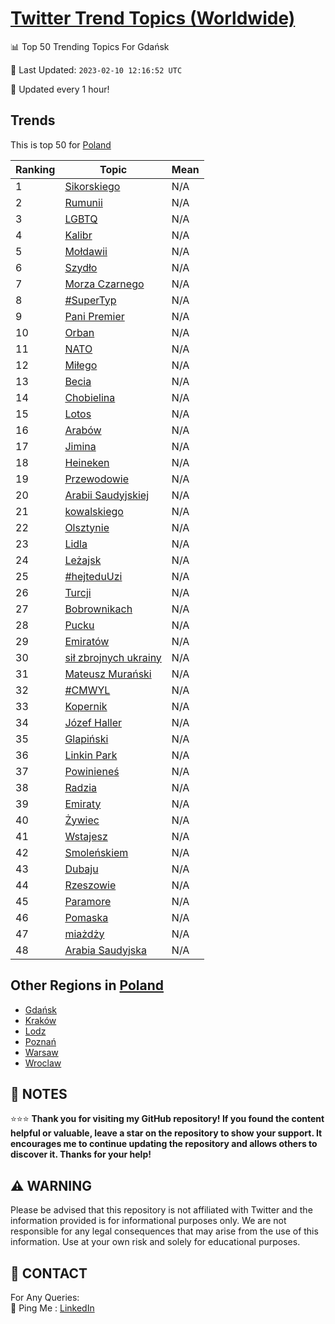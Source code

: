 [Twitter Trend Topics (Worldwide)](https://github.com/ErcinDedeoglu/Twitter-Trend-Topics)
==========


📊 Top 50 Trending Topics For Gdańsk

📆 Last Updated: `2023-02-10 12:16:52 UTC`

🔧 Updated every 1 hour!


## Trends

This is top 50 for [Poland](</Poland>)

| Ranking | Topic | Mean |
| ------- | ------------ | ------------ |
| 1 | [Sikorskiego](http://twitter.com/search?q=Sikorskiego) | N/A |
| 2 | [Rumunii](http://twitter.com/search?q=Rumunii) | N/A |
| 3 | [LGBTQ](http://twitter.com/search?q=LGBTQ) | N/A |
| 4 | [Kalibr](http://twitter.com/search?q=Kalibr) | N/A |
| 5 | [Mołdawii](http://twitter.com/search?q=Mo%c5%82dawii) | N/A |
| 6 | [Szydło](http://twitter.com/search?q=Szyd%c5%82o) | N/A |
| 7 | [Morza Czarnego](http://twitter.com/search?q=Morza+Czarnego) | N/A |
| 8 | [#SuperTyp](http://twitter.com/search?q=%23SuperTyp) | N/A |
| 9 | [Pani Premier](http://twitter.com/search?q=Pani+Premier) | N/A |
| 10 | [Orban](http://twitter.com/search?q=Orban) | N/A |
| 11 | [NATO](http://twitter.com/search?q=NATO) | N/A |
| 12 | [Miłego](http://twitter.com/search?q=Mi%c5%82ego) | N/A |
| 13 | [Becia](http://twitter.com/search?q=Becia) | N/A |
| 14 | [Chobielina](http://twitter.com/search?q=Chobielina) | N/A |
| 15 | [Lotos](http://twitter.com/search?q=Lotos) | N/A |
| 16 | [Arabów](http://twitter.com/search?q=Arab%c3%b3w) | N/A |
| 17 | [Jimina](http://twitter.com/search?q=Jimina) | N/A |
| 18 | [Heineken](http://twitter.com/search?q=Heineken) | N/A |
| 19 | [Przewodowie](http://twitter.com/search?q=Przewodowie) | N/A |
| 20 | [Arabii Saudyjskiej](http://twitter.com/search?q=Arabii+Saudyjskiej) | N/A |
| 21 | [kowalskiego](http://twitter.com/search?q=kowalskiego) | N/A |
| 22 | [Olsztynie](http://twitter.com/search?q=Olsztynie) | N/A |
| 23 | [Lidla](http://twitter.com/search?q=Lidla) | N/A |
| 24 | [Leżajsk](http://twitter.com/search?q=Le%c5%bcajsk) | N/A |
| 25 | [#hejteduUzi](http://twitter.com/search?q=%23hejteduUzi) | N/A |
| 26 | [Turcji](http://twitter.com/search?q=Turcji) | N/A |
| 27 | [Bobrownikach](http://twitter.com/search?q=Bobrownikach) | N/A |
| 28 | [Pucku](http://twitter.com/search?q=Pucku) | N/A |
| 29 | [Emiratów](http://twitter.com/search?q=Emirat%c3%b3w) | N/A |
| 30 | [sił zbrojnych ukrainy](http://twitter.com/search?q=si%c5%82+zbrojnych+ukrainy) | N/A |
| 31 | [Mateusz Murański](http://twitter.com/search?q=Mateusz+Mura%c5%84ski) | N/A |
| 32 | [#CMWYL](http://twitter.com/search?q=%23CMWYL) | N/A |
| 33 | [Kopernik](http://twitter.com/search?q=Kopernik) | N/A |
| 34 | [Józef Haller](http://twitter.com/search?q=J%c3%b3zef+Haller) | N/A |
| 35 | [Glapiński](http://twitter.com/search?q=Glapi%c5%84ski) | N/A |
| 36 | [Linkin Park](http://twitter.com/search?q=Linkin+Park) | N/A |
| 37 | [Powinieneś](http://twitter.com/search?q=Powiniene%c5%9b) | N/A |
| 38 | [Radzia](http://twitter.com/search?q=Radzia) | N/A |
| 39 | [Emiraty](http://twitter.com/search?q=Emiraty) | N/A |
| 40 | [Żywiec](http://twitter.com/search?q=%c5%bbywiec) | N/A |
| 41 | [Wstajesz](http://twitter.com/search?q=Wstajesz) | N/A |
| 42 | [Smoleńskiem](http://twitter.com/search?q=Smole%c5%84skiem) | N/A |
| 43 | [Dubaju](http://twitter.com/search?q=Dubaju) | N/A |
| 44 | [Rzeszowie](http://twitter.com/search?q=Rzeszowie) | N/A |
| 45 | [Paramore](http://twitter.com/search?q=Paramore) | N/A |
| 46 | [Pomaska](http://twitter.com/search?q=Pomaska) | N/A |
| 47 | [miażdży](http://twitter.com/search?q=mia%c5%bcd%c5%bcy) | N/A |
| 48 | [Arabia Saudyjska](http://twitter.com/search?q=Arabia+Saudyjska) | N/A |



## Other Regions in [Poland](</Poland>)

* [Gdańsk](</Poland/Gdańsk.md>)
* [Kraków](</Poland/Kraków.md>)
* [Lodz](</Poland/Lodz.md>)
* [Poznań](</Poland/Poznań.md>)
* [Warsaw](</Poland/Warsaw.md>)
* [Wroclaw](</Poland/Wroclaw.md>)



## 📝 NOTES

⭐⭐⭐ **Thank you for visiting my GitHub repository! If you found the content helpful or valuable, leave a star on the repository to show your support. It encourages me to continue updating the repository and allows others to discover it. Thanks for your help!**


## ⚠️ WARNING

Please be advised that this repository is not affiliated with Twitter and the information provided is for informational purposes only. We are not responsible for any legal consequences that may arise from the use of this information. Use at your own risk and solely for educational purposes.


## 📨 CONTACT

 For Any Queries:  
            🏓 Ping Me : [LinkedIn](https://www.linkedin.com/in/ercindedeoglu/)

